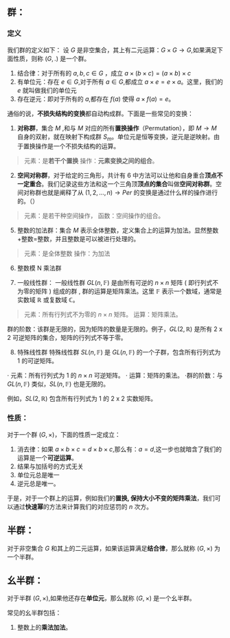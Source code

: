 ## 群：
### 定义
我们群的定义如下：
设 $G$ 是非空集合，其上有二元运算：$G\times G\to G$,如果满足下面性质，则称 $(G,.)$ 是一个群。
1. 结合律：对于所有的 $a,b,c\in G$ ，成立 $a\times(b\times c)=(a\times b)\times c$
2. 有单位元：存在 $e\in G$,对于所有 $a\in G$,都成立 $a\times e=e\times a$。这里，我们的 $e$ 就叫做我们的单位元
3. 存在逆元：即对于所有的 $a$,都存在 $f(a)$ 使得 $a\times f(a)=e$。

通俗的说，**不损失结构的变换**都自动构成群。下面是一些常见的变换：
1. **对称群**，集合 $M$ ,和与 $M$ 对应的所有**置换操作**（Permutation），即 $M\to M$ 自身的双射，就在映射下构成群 $S_{m}$。单位元是恒等变换，逆元是逆映射。由于置换操作是一个不损失结构的运算。
>元素：是**若干个置换**
>操作：**元素变换之间的组合**。


2. **空间对称群**，对于给定的三角形，共计有 6 中方法可以让他和自身重合**顶点不一定重合**。我们记录这些方法和这一个三角顶**顶点的集合**叫做**空间对称群**。空间对称群也就是阐释了从 $(1,2,\dots,n)\to Per$ 的变换是通过什么样的操作进行的。（）

>元素：是若干种空间操作，
>函数：空间操作的组合。

5. 整数的加法群：集合 $M$ 表示全体整数，定义集合上的运算为加法。显然整数+整数=整数，并且整数是可以被进行处理的。

>元素：是全体整数
>操作：为加法

6. 整数模 N 乘法群

7. 一般线性群：
一般线性群 $GL(n,\mathbb{F})$ 是由所有可逆的 $n\times n$ 矩阵 ( 即行列式不为零的矩阵 ) 组成的群 , 群的运算是矩阵乘法。这里 $\mathbb{F}$ 表示一个数域，通常是实数域 $\mathbb{R}$ 或复数域 $\mathbb{C}$。

>元素：所有行列式不为零的 $n\times n$ 矩阵。
>运算：矩阵乘法。

群的阶数：该群是无限的，因为矩阵的数量是无限的。例子，$GL(2,\mathbb{R})$ 是所有 2 x 2 可逆矩阵的集合，矩阵的行列式不等于零。

8. 特殊线性群
特殊线性群 $SL(n,\mathbb{F})$ 是 $GL(n,\mathbb{F})$ 的一个子群，包含所有行列式为 1 的可逆矩阵。

>
· 元素：所有行列式为 1 的 $n\times n$ 可逆矩阵。
· 运算：矩阵的乘法。
·群的阶数：与 $GL(n,\mathbb{F})$ 类似，$SL(n,\mathbb{F})$ 也是无限的。

例如，$SL(2,\mathbb{R})$ 包含所有行列式为 1 的 2 x 2 实数矩阵。

### 性质：
对于一个群 $(G,\times)$，下面的性质一定成立：
1. 消去律：如果 $a\times b\times c=d\times b\times c$,那么有：$a=d$,这一步也就暗含了我们的运算是一个**可逆运算**。
2. 结果与加括号的方式无关
3. 单位元总是唯一
4. 逆元总是唯一。

于是，对于一个群上的运算，例如我们的**置换, 保持大小不变的矩阵乘法**，我们可以通过**快速幂**的方法来计算我们的对应惩罚的 $n$ 次方。



## 半群：
对于非空集合 $G$ 和其上的二元运算，如果该运算满足**结合律**，那么就称 $(G,\times)$ 为一个半群。

## 幺半群：
对于半群 $(G,\times)$,如果他还存在**单位元**，那么就称 $(G,\times)$ 是一个幺半群。

常见的幺半群包括：
1. 整数上的**乘法加法**。

